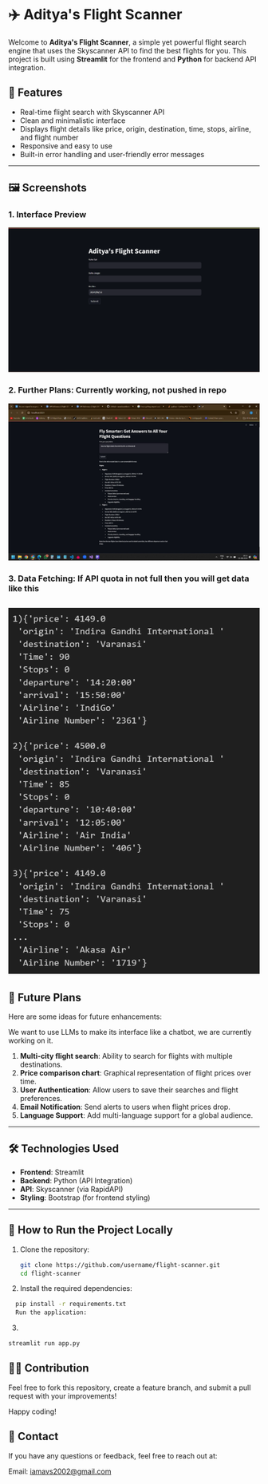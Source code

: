 # ✈️ Aditya's Flight Scanner

Welcome to **Aditya's Flight Scanner**, a simple yet powerful flight search engine that uses the Skyscanner API to find the best flights for you. This project is built using **Streamlit** for the frontend and **Python** for backend API integration.

## 🎯 Features

- Real-time flight search with Skyscanner API
- Clean and minimalistic interface
- Displays flight details like price, origin, destination, time, stops, airline, and flight number
- Responsive and easy to use
- Built-in error handling and user-friendly error messages

---

## 🖼️ Screenshots

### 1. **Interface Preview**
![Interface](./Images/Main.png) <!-- Add link to interface screenshot -->

### 2. **Further Plans: Currently working, not pushed in repo**
![Further Plans](./Images/GenAi.jpg) <!-- Add link to further plans/improvements screenshot -->


### 3. **Data Fetching: If API quota in not full then you will get data like this**
![Interface](./Data.png)
---


## 🚀 Future Plans

Here are some ideas for future enhancements:

We want to use LLMs to make its interface like a chatbot, we are currently working on it.
1. **Multi-city flight search**: Ability to search for flights with multiple destinations.
2. **Price comparison chart**: Graphical representation of flight prices over time.
3. **User Authentication**: Allow users to save their searches and flight preferences.
4. **Email Notification**: Send alerts to users when flight prices drop.
5. **Language Support**: Add multi-language support for a global audience.

---


## 🛠️ Technologies Used

- **Frontend**: Streamlit
- **Backend**: Python (API Integration)
- **API**: Skyscanner (via RapidAPI)
- **Styling**: Bootstrap (for frontend styling)

---

## 🎯 How to Run the Project Locally

1. Clone the repository:
   ```bash
   git clone https://github.com/username/flight-scanner.git
   cd flight-scanner
   ```
2. Install the required dependencies:

```bash
  pip install -r requirements.txt
  Run the application:
```
3. 
```bash
streamlit run app.py
```


## 🧑‍💻 Contribution
Feel free to fork this repository, create a feature branch, and submit a pull request with your improvements!

Happy coding!

## 🌟 Contact
If you have any questions or feedback, feel free to reach out at:

Email: iamavs2002@gmail.com
